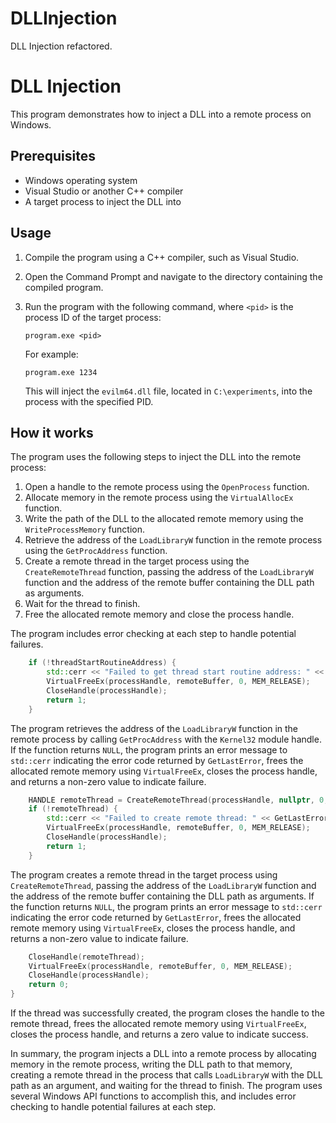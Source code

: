 # DLLInjection
DLL Injection refactored.

# DLL Injection

This program demonstrates how to inject a DLL into a remote process on Windows.

## Prerequisites

- Windows operating system
- Visual Studio or another C++ compiler
- A target process to inject the DLL into

## Usage

1. Compile the program using a C++ compiler, such as Visual Studio.
2. Open the Command Prompt and navigate to the directory containing the compiled program.
3. Run the program with the following command, where `<pid>` is the process ID of the target process:

   ```
   program.exe <pid>
   ```

   For example:

   ```
   program.exe 1234
   ```

   This will inject the `evilm64.dll` file, located in `C:\experiments`, into the process with the specified PID.

## How it works

The program uses the following steps to inject the DLL into the remote process:

1. Open a handle to the remote process using the `OpenProcess` function.
2. Allocate memory in the remote process using the `VirtualAllocEx` function.
3. Write the path of the DLL to the allocated remote memory using the `WriteProcessMemory` function.
4. Retrieve the address of the `LoadLibraryW` function in the remote process using the `GetProcAddress` function.
5. Create a remote thread in the target process using the `CreateRemoteThread` function, passing the address of the `LoadLibraryW` function and the address of the remote buffer containing the DLL path as arguments.
6. Wait for the thread to finish.
7. Free the allocated remote memory and close the process handle.

The program includes error checking at each step to handle potential failures.


```c++
    if (!threadStartRoutineAddress) {
        std::cerr << "Failed to get thread start routine address: " << GetLastError() << std::endl;
        VirtualFreeEx(processHandle, remoteBuffer, 0, MEM_RELEASE);
        CloseHandle(processHandle);
        return 1;
    }
```

The program retrieves the address of the `LoadLibraryW` function in the remote process by calling `GetProcAddress` with the `Kernel32` module handle. If the function returns `NULL`, the program prints an error message to `std::cerr` indicating the error code returned by `GetLastError`, frees the allocated remote memory using `VirtualFreeEx`, closes the process handle, and returns a non-zero value to indicate failure.

```c++
    HANDLE remoteThread = CreateRemoteThread(processHandle, nullptr, 0, threadStartRoutineAddress, remoteBuffer, 0, nullptr);
    if (!remoteThread) {
        std::cerr << "Failed to create remote thread: " << GetLastError() << std::endl;
        VirtualFreeEx(processHandle, remoteBuffer, 0, MEM_RELEASE);
        CloseHandle(processHandle);
        return 1;
    }
```

The program creates a remote thread in the target process using `CreateRemoteThread`, passing the address of the `LoadLibraryW` function and the address of the remote buffer containing the DLL path as arguments. If the function returns `NULL`, the program prints an error message to `std::cerr` indicating the error code returned by `GetLastError`, frees the allocated remote memory using `VirtualFreeEx`, closes the process handle, and returns a non-zero value to indicate failure.

```c++
    CloseHandle(remoteThread);
    VirtualFreeEx(processHandle, remoteBuffer, 0, MEM_RELEASE);
    CloseHandle(processHandle);
    return 0;
}
```

If the thread was successfully created, the program closes the handle to the remote thread, frees the allocated remote memory using `VirtualFreeEx`, closes the process handle, and returns a zero value to indicate success.

In summary, the program injects a DLL into a remote process by allocating memory in the remote process, writing the DLL path to that memory, creating a remote thread in the process that calls `LoadLibraryW` with the DLL path as an argument, and waiting for the thread to finish. The program uses several Windows API functions to accomplish this, and includes error checking to handle potential failures at each step.

